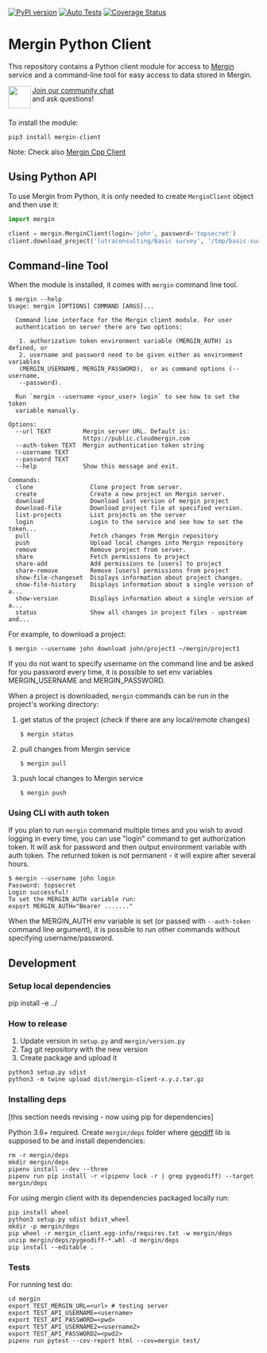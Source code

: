 [![PyPI version](https://badge.fury.io/py/mergin-client.svg)](https://badge.fury.io/py/mergin-client)
[![Auto Tests](https://github.com/lutraconsulting/mergin-py-client/workflows/Auto%20Tests/badge.svg)](https://github.com/lutraconsulting/mergin-py-client/actions?query=workflow%3A%22Auto+Tests%22)
[![Coverage Status](https://img.shields.io/coveralls/lutraconsulting/mergin-py-client.svg)](https://coveralls.io/github/lutraconsulting/mergin-py-client)

# Mergin Python Client

This repository contains a Python client module for access to [Mergin](https://public.cloudmergin.com/)
service and a command-line tool for easy access to data stored in Mergin.

<div><img align="left" width="45" height="45" src="https://raw.githubusercontent.com/MerginMaps/docs/main/src/.vuepress/public/slack.svg"><a href="https://merginmaps.com/community/join">Join our community chat</a><br/>and ask questions!</div><br />


To install the module:

    pip3 install mergin-client

Note: Check also [Mergin Cpp Client](https://github.com/lutraconsulting/mergin-cpp-client)

## Using Python API

To use Mergin from Python, it is only needed to create `MerginClient` object and then use it:

```python
import mergin

client = mergin.MerginClient(login='john', password='topsecret')
client.download_project('lutraconsulting/Basic survey', '/tmp/basic-survey')
```

## Command-line Tool

When the module is installed, it comes with `mergin` command line tool.

```
$ mergin --help
Usage: mergin [OPTIONS] COMMAND [ARGS]...

  Command line interface for the Mergin client module. For user
  authentication on server there are two options:

   1. authorization token environment variable (MERGIN_AUTH) is defined, or
   2. username and password need to be given either as environment variables
   (MERGIN_USERNAME, MERGIN_PASSWORD),  or as command options (--username,
   --password).

  Run `mergin --username <your_user> login` to see how to set the token
  variable manually.

Options:
  --url TEXT         Mergin server URL. Default is:
                     https://public.cloudmergin.com
  --auth-token TEXT  Mergin authentication token string
  --username TEXT
  --password TEXT
  --help             Show this message and exit.

Commands:
  clone                Clone project from server.
  create               Create a new project on Mergin server.
  download             Download last version of mergin project
  download-file        Download project file at specified version.
  list-projects        List projects on the server
  login                Login to the service and see how to set the token...
  pull                 Fetch changes from Mergin repository
  push                 Upload local changes into Mergin repository
  remove               Remove project from server.
  share                Fetch permissions to project
  share-add            Add permissions to [users] to project
  share-remove         Remove [users] permissions from project
  show-file-changeset  Displays information about project changes.
  show-file-history    Displays information about a single version of a...
  show-version         Displays information about a single version of a...
  status               Show all changes in project files - upstream and...
```

For example, to download a project:

```
$ mergin --username john download john/project1 ~/mergin/project1
```

If you do not want to specify username on the command line and be asked for you password every time,
it is possible to set env variables MERGIN_USERNAME and MERGIN_PASSWORD.

When a project is downloaded, `mergin` commands can be run in the project's
working directory:

1. get status of the project (check if there are any local/remote changes)
   ```
   $ mergin status
   ```
2. pull changes from Mergin service
   ```
   $ mergin pull
   ```
3. push local changes to Mergin service
   ```
   $ mergin push
   ```

### Using CLI with auth token

If you plan to run `mergin` command multiple times and you wish to avoid logging in every time,
you can use "login" command to get authorization token.
It will ask for password and then output environment variable with auth token. The returned token
is not permanent - it will expire after several hours.
```
$ mergin --username john login
Password: topsecret
Login successful!
To set the MERGIN_AUTH variable run:
export MERGIN_AUTH="Bearer ......."
```

When the MERGIN_AUTH env variable is set (or passed with `--auth-token` command line argument),
it is possible to run other commands without specifying username/password.


## Development

### Setup local dependencies
pip install -e ../


### How to release 

1. Update version in `setup.py` and `mergin/version.py`
2. Tag git repository with the new version
3. Create package and upload it

```
python3 setup.py sdist
python3 -m twine upload dist/mergin-client-x.y.z.tar.gz
```

### Installing deps

[this section needs revising - now using pip for dependencies]

Python 3.6+ required. Create `mergin/deps` folder where [geodiff](https://github.com/lutraconsulting/geodiff) lib is supposed to be and install dependencies:
    
    rm -r mergin/deps
    mkdir mergin/deps
    pipenv install --dev --three
    pipenv run pip install -r <(pipenv lock -r | grep pygeodiff) --target mergin/deps

For using mergin client with its dependencies packaged locally run:

    pip install wheel 
    python3 setup.py sdist bdist_wheel
    mkdir -p mergin/deps
    pip wheel -r mergin_client.egg-info/requires.txt -w mergin/deps
    unzip mergin/deps/pygeodiff-*.whl -d mergin/deps
    pip install --editable .

### Tests
For running test do:

    cd mergin
    export TEST_MERGIN_URL=<url> # testing server
    export TEST_API_USERNAME=<username>
    export TEST_API_PASSWORD=<pwd>
    export TEST_API_USERNAME2=<username2>
    export TEST_API_PASSWORD2=<pwd2>
    pipenv run pytest --cov-report html --cov=mergin test/
